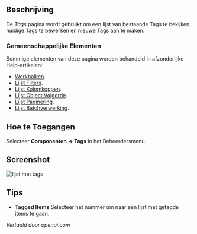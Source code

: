 <!-- Filename: Help4.x:Tags  / Display title: Labels -->

## Beschrijving

De *Tags* pagina wordt gebruikt om een lijst van bestaande Tags te bekijken, huidige Tags te bewerken en nieuwe Tags aan te maken.

### Gemeenschappelijke Elementen

Sommige elementen van deze pagina worden behandeld in afzonderlijke Help-artikelen:

* [Werkbalken](jdocmanual?article=help/common-elements/toolbars).
* [Lijst Filters](jdocmanual?article=help/common-elements/list-filters).
* [Lijst Kolomkoppen](jdocmanual?article=help/common-elements/list-column-headers).
* [Lijst Object Volgorde](jdocmanual?article=help/common-elements/list-ordering).
* [Lijst Paginering](jdocmanual?article=help/common-elements/list-pagination).
* [Lijst Batchverwerking](jdocmanual?article=help/common-elements/list-batch-process).

## Hoe te Toegangen

Selecteer **Componenten → Tags** in het Beheerdersmenu.

## Screenshot

![lijst met tags](../../../nl/images/tags/tags-list.png)

## Tips

- **Tagged Items** Selecteer het nummer om naar een lijst met getagde items te gaan.

*Vertaald door openai.com*

